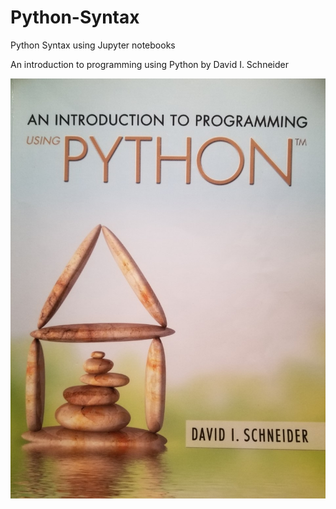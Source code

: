 # Python-Syntax
Python Syntax using Jupyter notebooks


An introduction to programming using Python  by David I. Schneider


![](image/Cover.jpg)
